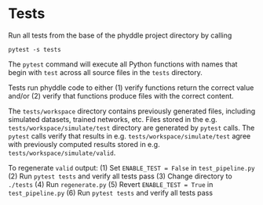 # Tests

Run all tests from the base of the phyddle project directory by calling

```
pytest -s tests
```

The `pytest` command will execute all Python functions with names that begin with 
`test` across all source files in the `tests` directory.

Tests run phyddle code to either (1) verify functions return the correct value
and/or (2) verify that functions produce files with the correct content.

The `tests/workspace` directory contains previously generated files, including
simulated datasets, trained networks, etc. Files stored in the e.g. 
`tests/workspace/simulate/test` directory are generated by `pytest` calls. The 
`pytest` calls verify that results in e.g. `tests/workspace/simulate/test` agree
with previously computed results stored in e.g. `tests/workspace/simulate/valid`.

To regenerate `valid` output:
(1) Set `ENABLE_TEST = False` in `test_pipeline.py`
(2) Run `pytest tests` and verify all tests pass
(3) Change directory to `./tests`
(4) Run `regenerate.py`
(5) Revert `ENABLE_TEST = True` in `test_pipeline.py`
(6) Run `pytest tests` and verify all tests pass



